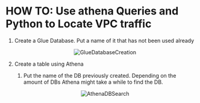 <h1>HOW TO: Use athena Queries and Python to Locate VPC traffic</h1>  

<ol>
<li>Create a Glue Database. Put a name of it that has not been used already</li>

<div align="center" dir="auto">

![GlueDatabaseCreation](https://github.com/lucabocha/CloudComputing/assets/44237986/0093c97f-34e3-4873-85c3-e9fb4514c3aa)

</div>

<li>Create a table using Athena</li>
  <ol>
    <li>Put the name of the DB previously created. Depending on the amount of DBs Athena might take a while to find the DB.</li>
  </ol>
<div align="center" dir="auto">
  
![AthenaDBSearch](https://github.com/lucabocha/CloudComputing/assets/44237986/6f04e5a0-39c6-4792-8164-d1ac95eb3383)

</div>

</ol>



